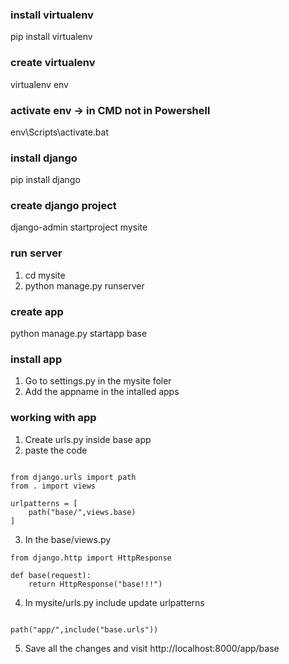 ### install virtualenv

pip install virtualenv

### create virtualenv

virtualenv env

### activate env -> in CMD not in Powershell

env\Scripts\activate.bat

### install django

pip install django

### create django project

django-admin startproject mysite

### run server

1. cd mysite
2. python manage.py runserver

### create app

python manage.py startapp base

### install app

1. Go to settings.py in the mysite foler
2. Add the appname in the intalled apps

### working with app

1. Create urls.py inside base app
2. paste the code

```

from django.urls import path
from . import views

urlpatterns = [
    path("base/",views.base)
]

```

3. In the base/views.py

```
from django.http import HttpResponse

def base(request):
    return HttpResponse("base!!!")

```

4. In mysite/urls.py include update urlpatterns

```

path("app/",include("base.urls"))

```

5. Save all the changes and visit http://localhost:8000/app/base
